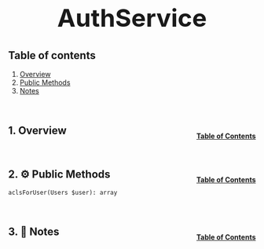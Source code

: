 <h1 style="font-size: 50px; text-align: center;">AuthService</h1>

## Table of contents
1. [Overview](#overview)
2. [Public Methods](#public-methods)
3. [Notes](#notes)

<br>

## 1. Overview <a id="overview"></a><span style="float: right; font-size: 14px; padding-top: 15px;">[Table of Contents](#table-of-contents)</span>


<br>

## 2. ⚙️ Public Methods <a id="public-methods"></a><span style="float: right; font-size: 14px; padding-top: 15px;">[Table of Contents](#table-of-contents)</span>
`aclsForUser(Users $user): array`

<br>

## 3. 🧠 Notes <a id="notes"></a><span style="float: right; font-size: 14px; padding-top: 15px;">[Table of Contents](#table-of-contents)</span>